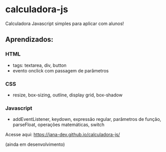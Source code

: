 # calculadora-js
Calculadora Javascript simples para aplicar com alunos!

## Aprendizados:

### HTML
- tags: textarea, div, button
- evento onclick com passagem de parâmetros

### CSS
- resize, box-sizing, outline, display grid, box-shadow

### Javascript
- addEventListener, keydown, expressão regular, parâmetros de função, parseFloat, operações matemáticas, switch

Acesse aqui: https://jana-dev.github.io/calculadora-js/

(ainda em desenvolvimento)
